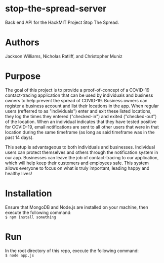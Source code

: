 # stop-the-spread-server
Back end API for the HackMIT Project Stop The Spread.

# Authors
Jackson Williams, Nicholas Ratliff, and Christopher Muniz

# Purpose
The goal of this project is to provide a proof-of-concept of a COVID-19 contact-tracing application 
that can be used by individuals and business owners to help prevent the spread of COVID-19. Business
owners can register a business account and list their locations in the app. When regular users 
(refferred to as "individuals") enter and exit these listed locations, they log the times they entered
("checked-in") and exited ("checked-out") of the location. When an individual indicates that they have
tested positive for COVID-19, email notifications are sent to all other users that were in that location
during the same timeframe (as long as said timeframe was in the past 14 days). 

This setup is advantageous to both individuals and businesses. Individual users can protect themselves 
and others through the notification system in our app. Businesses can leave the job of contact-tracing
to our application, which will help keep their customers and employees safe. This system allows everyone
to focus on what is truly important, leading happy and healthy lives!

# Installation
Ensure that MongoDB and Node.js are installed on your machine, then execute the following command:\
`$ npm install something`

# Run
In the root directory of this repo, execute the following command:\
`$ node app.js`
